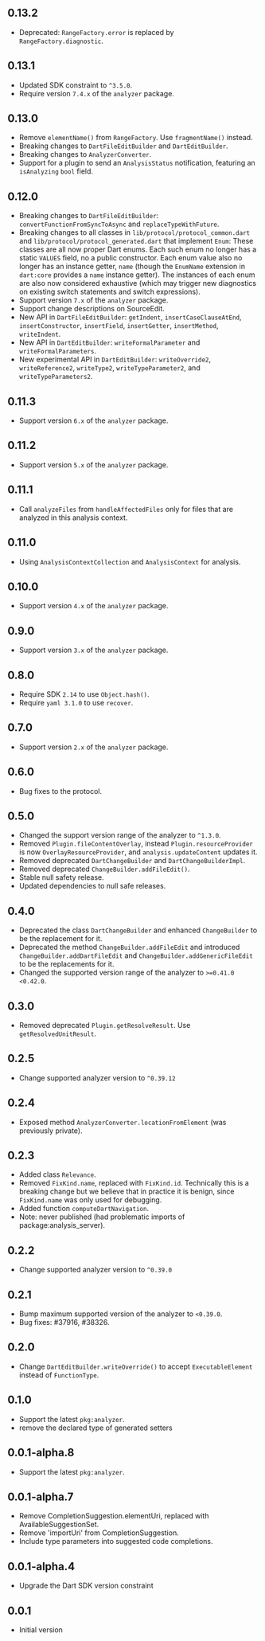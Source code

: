 ## 0.13.2
- Deprecated: `RangeFactory.error` is replaced by `RangeFactory.diagnostic`.

## 0.13.1
- Updated SDK constraint to `^3.5.0`.
- Require version `7.4.x` of the `analyzer` package.

## 0.13.0
- Remove `elementName()` from `RangeFactory`. Use `fragmentName()` instead.
- Breaking changes to `DartFileEditBuilder` and `DartEditBuilder`.
- Breaking changes to `AnalyzerConverter`.
- Support for a plugin to send an `AnalysisStatus` notification, featuring an
  `isAnalyzing` `bool` field.

## 0.12.0
- Breaking changes to `DartFileEditBuilder`: `convertFunctionFromSyncToAsync`
  and `replaceTypeWithFuture`.
- Breaking changes to all classes in `lib/protocol/protocol_common.dart` and
  `lib/protocol/protocol_generated.dart` that implement `Enum`: These classes
  are all now proper Dart enums. Each such enum no longer has a static `VALUES`
  field, no a public constructor. Each enum value also no longer has an
  instance getter, `name` (though the `EnumName` extension in `dart:core`
  provides a `name` instance getter). The instances of each enum are also now
  considered exhaustive (which may trigger new diagnostics on existing switch
  statements and switch expressions).
- Support version `7.x` of the `analyzer` package.
- Support change descriptions on SourceEdit.
- New API in `DartFileEditBuilder`: `getIndent`, `insertCaseClauseAtEnd`,
  `insertConstructor`, `insertField`, `insertGetter`, `insertMethod`,
  `writeIndent`.
- New API in `DartEditBuilder`: `writeFormalParameter` and
  `writeFormalParameters`.
- New experimental API in `DartEditBuilder`: `writeOverride2`,
  `writeReference2`, `writeType2`, `writeTypeParameter2`, and
  `writeTypeParameters2`.

## 0.11.3

- Support version `6.x` of the `analyzer` package.

## 0.11.2

- Support version `5.x` of the `analyzer` package.

## 0.11.1
- Call `analyzeFiles` from `handleAffectedFiles` only for files that are
  analyzed in this analysis context.

## 0.11.0
- Using `AnalysisContextCollection` and `AnalysisContext` for analysis.

## 0.10.0
- Support version `4.x` of the `analyzer` package.

## 0.9.0
- Support version `3.x` of the `analyzer` package.

## 0.8.0
- Require SDK `2.14` to use `Object.hash()`.
- Require `yaml 3.1.0` to use `recover`.

## 0.7.0
- Support version `2.x` of the `analyzer` package.

## 0.6.0
- Bug fixes to the protocol.

## 0.5.0
- Changed the support version range of the analyzer to `^1.3.0`.
- Removed `Plugin.fileContentOverlay`, instead `Plugin.resourceProvider` is
  now `OverlayResourceProvider`, and `analysis.updateContent` updates it.
- Removed deprecated `DartChangeBuilder` and `DartChangeBuilderImpl`.
- Removed deprecated `ChangeBuilder.addFileEdit()`.
- Stable null safety release.
- Updated dependencies to null safe releases.

## 0.4.0
- Deprecated the class `DartChangeBuilder` and enhanced `ChangeBuilder` to be
  the replacement for it.
- Deprecated the method `ChangeBuilder.addFileEdit` and introduced
  `ChangeBuilder.addDartFileEdit` and `ChangeBuilder.addGenericFileEdit` to be
  the replacements for it.
- Changed the supported version range of the analyzer to `>=0.41.0 <0.42.0`.

## 0.3.0
- Removed deprecated `Plugin.getResolveResult`. Use `getResolvedUnitResult`.

## 0.2.5
- Change supported analyzer version to `^0.39.12`

## 0.2.4
- Exposed method `AnalyzerConverter.locationFromElement` (was previously
  private).

## 0.2.3
- Added class `Relevance`.
- Removed `FixKind.name`, replaced with `FixKind.id`.  Technically this is a
  breaking change but we believe that in practice it is benign, since
  `FixKind.name` was only used for debugging.
- Added function `computeDartNavigation`.
- Note: never published (had problematic imports of package:analysis_server).

## 0.2.2
- Change supported analyzer version to `^0.39.0`

## 0.2.1
- Bump maximum supported version of the analyzer to `<0.39.0`.
- Bug fixes: #37916, #38326.

## 0.2.0
- Change `DartEditBuilder.writeOverride()` to accept `ExecutableElement`
  instead of `FunctionType`.

## 0.1.0

- Support the latest `pkg:analyzer`.
- remove the declared type of generated setters

## 0.0.1-alpha.8

- Support the latest `pkg:analyzer`.

## 0.0.1-alpha.7

- Remove CompletionSuggestion.elementUri, replaced with AvailableSuggestionSet.
- Remove 'importUri' from CompletionSuggestion.
- Include type parameters into suggested code completions.

## 0.0.1-alpha.4

- Upgrade the Dart SDK version constraint

## 0.0.1

- Initial version
